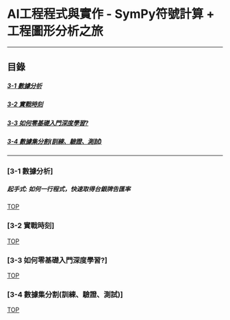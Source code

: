 # AI工程程式與實作 - SymPy符號計算 + 工程圖形分析之旅

<a name="000"/>

---
## 目錄
##### [3-1 數據分析](#001)
##### [3-2 實戰時刻](#002)
##### [3-3 如何零基礎入門深度學習?](#003)
##### [3-4 數據集分割(訓練、驗證、測試)](#004)

---

<a name="001"/>

### [3-1 數據分析]

##### 起手式: 如何一行程式，快速取得台銀牌告匯率




[TOP](#000)

<a name="002"/>

### [3-2 實戰時刻]


[TOP](#000)


<a name="003"/>

### [3-3 如何零基礎入門深度學習?]


[TOP](#000)


<a name="004"/>

### [3-4 數據集分割(訓練、驗證、測試)]


[TOP](#000)
